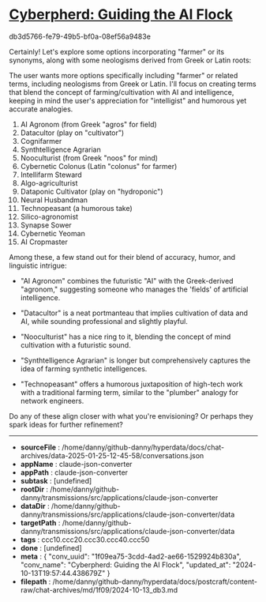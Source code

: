# [Cyberpherd: Guiding the AI Flock](https://claude.ai/chat/1f09ea75-3cdd-4ad2-ae66-1529924b830a)

db3d5766-fe79-49b5-bf0a-08ef56a9483e

 Certainly! Let's explore some options incorporating "farmer" or its synonyms, along with some neologisms derived from Greek or Latin roots:

<antThinking>The user wants more options specifically including "farmer" or related terms, including neologisms from Greek or Latin. I'll focus on creating terms that blend the concept of farming/cultivation with AI and intelligence, keeping in mind the user's appreciation for "intelligist" and humorous yet accurate analogies.</antThinking>

1. AI Agronom (from Greek "agros" for field)
2. Datacultor (play on "cultivator")
3. Cognifarmer
4. Synthtelligence Agrarian
5. Nooculturist (from Greek "noos" for mind)
6. Cybernetic Colonus (Latin "colonus" for farmer)
7. Intellifarm Steward
8. Algo-agriculturist
9. Dataponic Cultivator (play on "hydroponic")
10. Neural Husbandman
11. Technopeasant (a humorous take)
12. Silico-agronomist
13. Synapse Sower
14. Cybernetic Yeoman
15. AI Cropmaster

Among these, a few stand out for their blend of accuracy, humor, and linguistic intrigue:

- "AI Agronom" combines the futuristic "AI" with the Greek-derived "agronom," suggesting someone who manages the 'fields' of artificial intelligence.

- "Datacultor" is a neat portmanteau that implies cultivation of data and AI, while sounding professional and slightly playful.

- "Nooculturist" has a nice ring to it, blending the concept of mind cultivation with a futuristic sound.

- "Synthtelligence Agrarian" is longer but comprehensively captures the idea of farming synthetic intelligences.

- "Technopeasant" offers a humorous juxtaposition of high-tech work with a traditional farming term, similar to the "plumber" analogy for network engineers.

Do any of these align closer with what you're envisioning? Or perhaps they spark ideas for further refinement?

---

* **sourceFile** : /home/danny/github-danny/hyperdata/docs/chat-archives/data-2025-01-25-12-45-58/conversations.json
* **appName** : claude-json-converter
* **appPath** : claude-json-converter
* **subtask** : [undefined]
* **rootDir** : /home/danny/github-danny/transmissions/src/applications/claude-json-converter
* **dataDir** : /home/danny/github-danny/transmissions/src/applications/claude-json-converter/data
* **targetPath** : /home/danny/github-danny/transmissions/src/applications/claude-json-converter/data
* **tags** : ccc10.ccc20.ccc30.ccc40.ccc50
* **done** : [undefined]
* **meta** : {
  "conv_uuid": "1f09ea75-3cdd-4ad2-ae66-1529924b830a",
  "conv_name": "Cyberpherd: Guiding the AI Flock",
  "updated_at": "2024-10-13T19:57:44.438679Z"
}
* **filepath** : /home/danny/github-danny/hyperdata/docs/postcraft/content-raw/chat-archives/md/1f09/2024-10-13_db3.md